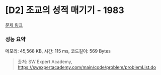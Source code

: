 # [D2] 조교의 성적 매기기 - 1983 

[문제 링크](https://swexpertacademy.com/main/code/problem/problemDetail.do?contestProbId=AV5PwGK6AcIDFAUq) 

### 성능 요약

메모리: 45,568 KB, 시간: 115 ms, 코드길이: 569 Bytes



> 출처: SW Expert Academy, https://swexpertacademy.com/main/code/problem/problemList.do